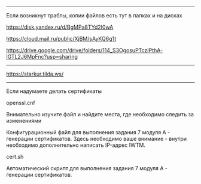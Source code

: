 ___________________________________________________________________________
Если возникнут траблы, копии файлов есть тут в папках и на дисках

https://disk.yandex.ru/d/BgMPa8TYd2I0wA

https://cloud.mail.ru/public/XjBM/sAyKQ6g1t

https://drive.google.com/drive/folders/114_S3OgosuPTczIPthA-lGTL2J6MpFnc?usp=sharing
_____________________________________________________________________________

https://starkur.tilda.ws/
_____________________________________________________________________________

Если надумаете делать сертификаты

openssl.cnf

Внимательно изучите файл и найдите места, где необходимо следить за
изменениями

Конфигурационный файл для выполнения задания 7 модуля А - генерации
сертификатов. Здесь необходимо ваше внимание - внутри необходимо дополнительно
написать IP-адрес IWTM.

cert.sh

Автоматический скрипт для выполнения задания 7 модуля А - генерации
сертификатов.
